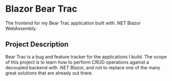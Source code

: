 # Blazor Bear Trac
The frontend for my Bear Trac application built with .NET Blazor WebAssembly.

## Project Description
Bear Trac is a bug and feature tracker for the applications I build. The scope of this project is to learn how to perform CRUD operations against a decoupled backend with .NET Blazor, and not to replace one of the many great solutions that are already out there.
